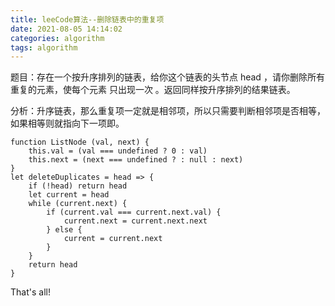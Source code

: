 ```yaml
---
title: leeCode算法--删除链表中的重复项
date: 2021-08-05 14:14:02
categories: algorithm
tags: algorithm
---
```

题目：存在一个按升序排列的链表，给你这个链表的头节点 head ，请你删除所有重复的元素，使每个元素 只出现一次 。返回同样按升序排列的结果链表。

分析：升序链表，那么重复项一定就是相邻项，所以只需要判断相邻项是否相等，如果相等则就指向下一项即。

```
function ListNode (val, next) {
    this.val = (val === undefined ? 0 : val)
    this.next = (next === undefined ? : null : next)
}
let deleteDuplicates = head => {
    if (!head) return head
    let current = head
    while (current.next) {
        if (current.val === current.next.val) {
            current.next = current.next.next
        } else {
            current = current.next
        }
    }
    return head
}
```
That's all!
